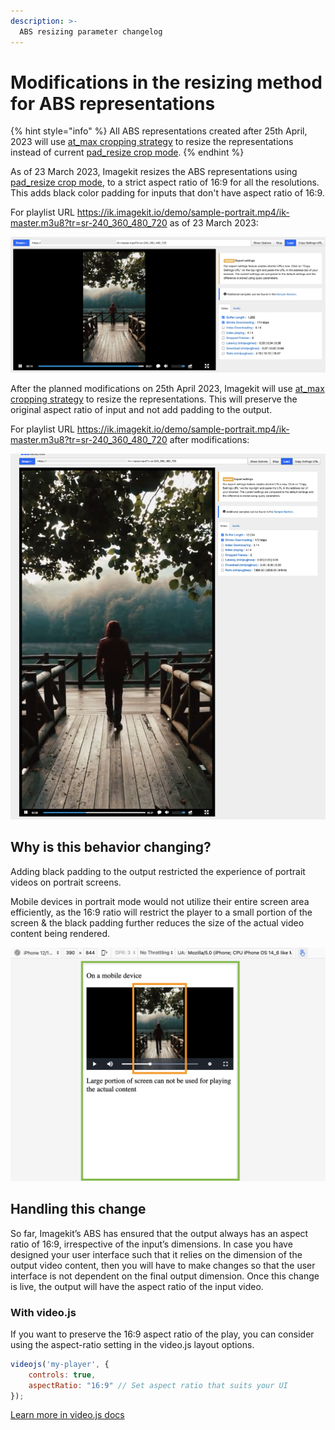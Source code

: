 ```yaml
---
description: >-
  ABS resizing parameter changelog
---
```


# Modifications in the resizing method for ABS representations

{% hint style="info" %}
All ABS representations created after 25th April, 2023 will use [at_max cropping strategy](https://docs.imagekit.io/features/video-transformation/resize-crop-and-other-common-video-transformations#max-size-cropping-strategy-c-at_max) to resize the representations instead of current [pad_resize crop mode](https://docs.imagekit.io/features/video-transformation/resize-crop-and-other-common-video-transformations#pad-resize-crop-strategy-cm-pad_resize).
{% endhint %}

As of 23 March 2023, Imagekit resizes the ABS representations using [pad_resize crop mode](https://docs.imagekit.io/features/video-transformation/resize-crop-and-other-common-video-transformations#pad-resize-crop-strategy-cm-pad_resize), to a strict aspect ratio of 16:9 for all the resolutions. This adds black color padding for inputs that don't have aspect ratio of 16:9.

For playlist URL <https://ik.imagekit.io/demo/sample-portrait.mp4/ik-master.m3u8?tr=sr-240_360_480_720> as of 23 March 2023:

![ABS with black padding](../.gitbook/assets/screenshot-3-march-2023-abs-with-black-padding.png)

After the planned modifications on 25th April 2023, Imagekit will use [at_max cropping strategy](https://docs.imagekit.io/features/video-transformation/resize-crop-and-other-common-video-transformations#max-size-cropping-strategy-c-at_max) to resize the representations. This will preserve the original aspect ratio of input and not add padding to the output.

For playlist URL <https://ik.imagekit.io/demo/sample-portrait.mp4/ik-master.m3u8?tr=sr-240_360_480_720> after modifications:

![ABS retains aspect ratio of original input](../.gitbook/assets/screenshot-3-march-2023-abs-retains-aspect-ratio-of-original-input.png)

## Why is this behavior changing?

Adding black padding to the output restricted the experience of portrait videos on portrait screens.

Mobile devices in portrait mode would not utilize their entire screen area efficiently, as the 16:9 ratio will restrict the player to a small portion of the screen & the black padding further reduces the size of the actual video content being rendered.

![ABS retains aspect ratio of original input](../.gitbook/assets/screenshot-3-march-2023-potrait-screen-playing-potrait-video.png)

## Handling this change

So far, Imagekit’s ABS has ensured that the output always has an aspect ratio of 16:9, irrespective of the input’s dimensions. In case you have designed your user interface such that it relies on the dimension of the output video content, then you will have to make changes so that the user interface is not dependent on the final output dimension. Once this change is live, the output will have the aspect ratio of the input video.

### With video.js

If you want to preserve the 16:9 aspect ratio of the play, you can consider using the aspect-ratio setting in the video.js layout options.

```javascript
videojs('my-player', {
    controls: true,
    aspectRatio: "16:9" // Set aspect ratio that suits your UI
});
```

[Learn more in video.js docs](https://videojs.com/guides/layout/#setting-aspect-ratio)
